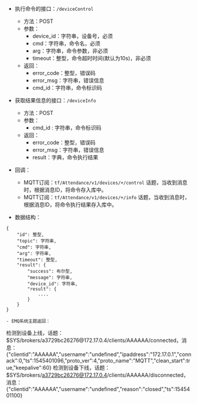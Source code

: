 - 执行命令的接口：`/deviceControl`
  - 方法：POST
  - 参数：
    - device_id：字符串，设备号，必须
    - cmd：字符串，命令名，必须
    - arg：字符串，命令参数，非必须
    - timeout：整型，命令超时时间(默认为10s)，非必须
  - 返回：
    - error_code：整型，错误码
    - error_msg：字符串，错误信息
    - cmd_id：字符串，命令标识码

- 获取结果信息的接口：`/deviceInfo`
  - 方法：POST
  - 参数：
    - cmd_id : 字符串，命令标识码
  - 返回：
    - error_code：整型，错误码
    - error_msg：字符串，错误信息
    - result：字典，命令执行结果

- 回调：
  - MQTT订阅：`tf/Attendance/v1/devices/+/control` 话题，当收到消息时，根据消息ID，将命令存入库中。
  - MQTT订阅：`tf/Attendance/v1/devices/+/info` 话题，当收到消息时，根据消息ID，将命令执行结果存入库中。


- 数据结构：
```
{
    "id": 整型,
    "topic": 字符串,
    "cmd": 字符串,
    "arg": 字符串,
    "timeout": 整型,
    "result": {
        "success": 布尔型,
        "message": 字符串,
        "device_id": 字符串,
        "result": {
            ....
        }
    }
}

- EMQ系统主题返回：
```
检测到设备上线，话题：$SYS/brokers/a3729bc26276@172.17.0.4/clients/AAAAAA/connected，消息：{"clientid":"AAAAAA","username":"undefined","ipaddress":"172.17.0.1","connack":0,"ts":1545401096,"proto_ver":4,"proto_name":"MQTT","clean_start":true,"keepalive":60}
检测到设备下线，话题：$SYS/brokers/a3729bc26276@172.17.0.4/clients/AAAAAA/disconnected，消息：{"clientid":"AAAAAA","username":"undefined","reason":"closed","ts":1545401100}
```
